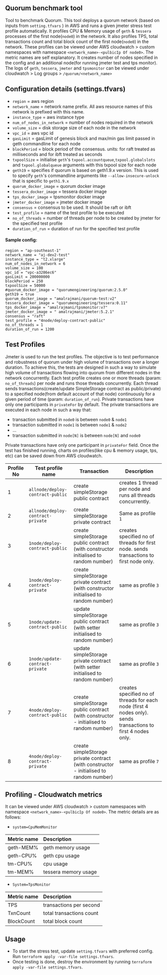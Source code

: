  ## Quorum benchmark tool
 Tool to benchmark Quorum.
 This tool deploys a quorum network (based on inputs from `setting.tfvars` ) in AWS and runs a given jmeter stress test profile automatically.
 It profiles CPU & Memory usage of `geth` & `tessera` processes of the first node(`node0`) in the network.
 It also profiles TPS, total transactions count and total block count of the first node(`node0`) in the network.
 These profiles can be viewed under AWS cloudwatch > custom namespaces with namespace `<network_name>-<pulbicIp Of node0>`. 
The metric names are self explanatory.
 It creates number of nodes specified in the config and an additional node(for running jmeter test and tps monitor).
 The logs of `geth`, `tessera`, `jmeter` and `tpsmonitor` can be viewed under cloudwatch > Log groups > `/quorum/<network_name>`
 
 
 ## Configuration details (settings.tfvars)
 - `region` = aws region
 - `network_name` = network name prefix. All aws resource names of this network is prefixed with this name.
 - `instance_type` = aws instance type
 - `num_of_nodes_in_network` = number of nodes required in the network
 - `volume_size` = disk storage size of each node in the network
 - `vpc_id` = aws vpc id 
 - `gasLimit` = gasLimit of genesis block and max/min gas limit passed in geth commandline for each node
 - `blockPeriod` = block period of the consensus. units: for raft treated as milliseconds and for ibft treated as seconds
 - `txpoolSize` = initialise `geth`'s `txpool.accountqueue`,`txpool.globalslots` and `txpool.globalqueue` arguments with this txpool size for each node
 -  `geth19` = specifies if quorum is based on geth1.9.x version. This is used to specify `geth`'s commandline arguments like `--allow-insecure-unlock` that is specific to `geth1.9.x`
 - `quorum_docker_image` = quorum docker image
 - `tessera_docker_image` = tessera docker image
 - `tps_docker_image` = tpsmonitor docker image
 - `jmeter_docker_image` = jmeter docker image
 - `consensus` = consensus to be used. It should be raft or ibft
 - `test_profile` = name of the test profile to be executed
 - `no_of_threads` = number of threads per node to be created by jmeter for the specified test profile
 - `duration_of_run` = duration of run for the specified test profile
 #### Sample config:
 ```
region = "ap-southeast-1"
 network_name = "aj-dev2-test"
 instance_type = "t2.xlarge"
 num_of_nodes_in_network = 6
 volume_size = 100
 vpc_id = "vpc-a3286ec6"
 gasLimit = 200000000
 blockPeriod = 250
 txpoolSize = 50000
 #quorum_docker_image = "quorumengineering/quorum:2.5.0"
 geth19 = true
 quorum_docker_image = "amalrajmani/quorum-test:v2"
 tessera_docker_image = "quorumengineering/tessera:0.11"
 tps_docker_image = "amalrajmani/tpsmonitor:v7"
 jmeter_docker_image = " amalrajmani/jmeter:5.2.1"
 consensus = "raft"
test_profile = "4node/deploy-contract-public"
no_of_threads = 1
duration_of_run = 1200
```
 ## Test Profiles
 Jmeter is used to run the test profiles. 
 The objective is to test performance and robustness of quorum under high volume of transactions over a longer duration.
To achieve this, the tests are designed in such a way to simulate high volume of transactions flowing into quorum from different nodes in the network concurrently. 
Each test profile creates one or more threads (param: `no_of_threads`) per node and runs those threads concurrently. Each thread sends transactions(create/update SimpleStorage contract as public/private) to a specified node(from default account of that node) continuously for a given period of time (param: `duration_of_run`). 
Private transactions have only one participants in `privateFor` by default.
 The private transactions are executed in each node in such a way that:
  - transaction submitted in `node0` is between `node0` & `node1`
  - transaction submitted in `node1` is between `node1` & `node2`
  - ... 
  - transaction submitted in `node[N]` is between `node[N]` and `node0`
  
 Private transactions have only one participant in `privateFor` field.
 Once the test has finished running, charts on profiles(like cpu & memory usage, tps, etc) can be saved down from AWS cloudwatch.
 
 |Profile No | Test profile name | Transaction | Description |
 | --------- | ----------------- | ----------- | ----------- |
 |1| `allnode/deploy-contract-public` | create simpleStorage public contract | creates 1 thread per node  and runs all threads concurrently.  |
 |2| `allnode/deploy-contract-private` | create simpleStorage private contract | Same as profile `1` |
 |3| `1node/deploy-contract-public` | create simpleStorage public contract (with constructor initialised to random number) | creates specified no of threads for first node. sends transactions to first node only. |
 |4| `1node/deploy-contract-private` | create simpleStorage private contract (with constructor initialised to random number) | same as profile `3` |
 |5| `1node/update-contract-public` | update simpleStorage public contract (with setter initialised to random number) | same as profile `3` |
 |6| `1node/update-contract-private` | update simpleStorage private contract (with setter initialised to random number) | same as profile `3` |
 |7| `4node/deploy-contract-public` | create simpleStorage public contract (with constructor - initialised to random number)| creates specified no of threads for each node (first 4 nodes only). sends transactions to first 4 nodes only. |
 |8| `4node/deploy-contract-private` | create simpleStorage private contract (with constructor - initialised to random number)| same as profile `7` |

 ## Profiling - Cloudwatch metrics
 It can be viewed under AWS cloudwatch > custom namespaces with namespace `<network_name>-<pulbicIp Of node0>`. 
 The metric details are as follows:
 - `system=CpuMemMonitor`
 
 | Metric name | Description |
 | :----------- |:----------- |
 | geth-MEM% | geth memory usage |
 | geth-CPU% | geth cpu usage |
 | tm-CPU%   | cpu usage    |
 | tm-MEM%   | tessera memory usage |


 
 - `System=TpsMonitor`
 
 | Metric name | Description |
  | :----------- | :----------- |
  | TPS | transactions per second |
  | TxnCount  | total transactions count   |
  | BlockCount   | total block count |
 
 ## Usage
 - To start the stress test, update `setting.tfvars` with preferred config.
 Run `terraform apply -var-file settings.tfvars`. 
 - Once testing is done, destroy the environment by running `terraform apply -var-file settings.tfvars`.
 
     